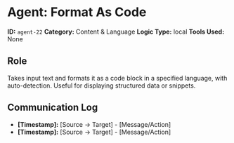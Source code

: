 # Agent: Format As Code

**ID:** `agent-22`
**Category:** Content & Language
**Logic Type:** local
**Tools Used:** None

## Role

Takes input text and formats it as a code block in a specified language, with auto-detection. Useful for displaying structured data or snippets.

## Communication Log

*   **[Timestamp]:** [Source -> Target] - [Message/Action]
*   **[Timestamp]:** [Source -> Target] - [Message/Action]
